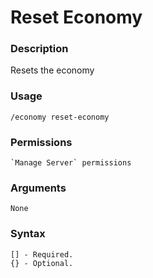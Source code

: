 # Reset Economy

### **Description**

Resets the economy

### Usage

```
/economy reset-economy
```

### Permissions

```
`Manage Server` permissions
```

### Arguments

```
None
```

### Syntax

```
[] - Required.
{} - Optional.
```
